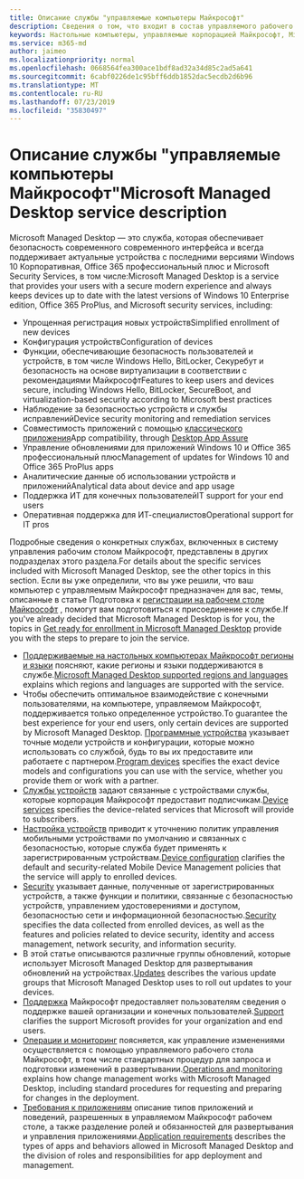 ```yaml
---
title: Описание службы "управляемые компьютеры Майкрософт"
description: Сведения о том, что входит в состав управляемого рабочего стола Майкрософт в качестве службы
keywords: Настольные компьютеры, управляемые корпорацией Майкрософт, Microsoft 365, служба, документация
ms.service: m365-md
author: jaimeo
ms.localizationpriority: normal
ms.openlocfilehash: 0668564fea300ace1bdf8ad32a34d85c2ad5a641
ms.sourcegitcommit: 6cabf0226de1c95bff6ddb1852dac5ecdb2d6b96
ms.translationtype: MT
ms.contentlocale: ru-RU
ms.lasthandoff: 07/23/2019
ms.locfileid: "35830497"
---
```

# <a name="microsoft-managed-desktop-service-description"></a><span data-ttu-id="ca8c0-104">Описание службы "управляемые компьютеры Майкрософт"</span><span class="sxs-lookup"><span data-stu-id="ca8c0-104">Microsoft Managed Desktop service description</span></span>

<span data-ttu-id="ca8c0-105">Microsoft Managed Desktop — это служба, которая обеспечивает безопасность современного современного интерфейса и всегда поддерживает актуальные устройства с последними версиями Windows 10 Корпоративная, Office 365 профессиональный плюс и Microsoft Security Services, в том числе:</span><span class="sxs-lookup"><span data-stu-id="ca8c0-105">Microsoft Managed Desktop is a service that provides your users with a secure modern experience and always keeps devices up to date with the latest versions of Windows 10 Enterprise edition, Office 365 ProPlus, and Microsoft security services, including:</span></span>

- <span data-ttu-id="ca8c0-106">Упрощенная регистрация новых устройств</span><span class="sxs-lookup"><span data-stu-id="ca8c0-106">Simplified enrollment of new devices</span></span>
- <span data-ttu-id="ca8c0-107">Конфигурация устройств</span><span class="sxs-lookup"><span data-stu-id="ca8c0-107">Configuration of devices</span></span>
- <span data-ttu-id="ca8c0-108">Функции, обеспечивающие безопасность пользователей и устройств, в том числе Windows Hello, BitLocker, Секуребут и безопасность на основе виртуализации в соответствии с рекомендациями Майкрософт</span><span class="sxs-lookup"><span data-stu-id="ca8c0-108">Features to keep users and devices secure, including Windows Hello, BitLocker, SecureBoot, and virtualization-based security according to Microsoft best practices</span></span>
- <span data-ttu-id="ca8c0-109">Наблюдение за безопасностью устройств и службы исправлений</span><span class="sxs-lookup"><span data-stu-id="ca8c0-109">Device security monitoring and remediation services</span></span>
- <span data-ttu-id="ca8c0-110">Совместимость приложений с помощью [классического приложения](https://docs.microsoft.com/fasttrack/win-10-desktop-app-assure)</span><span class="sxs-lookup"><span data-stu-id="ca8c0-110">App compatibility, through [Desktop App Assure](https://docs.microsoft.com/fasttrack/win-10-desktop-app-assure)</span></span>
- <span data-ttu-id="ca8c0-111">Управление обновлениями для приложений Windows 10 и Office 365 профессиональный плюс</span><span class="sxs-lookup"><span data-stu-id="ca8c0-111">Management of updates for Windows 10 and Office 365 ProPlus apps</span></span>
- <span data-ttu-id="ca8c0-112">Аналитические данные об использовании устройств и приложений</span><span class="sxs-lookup"><span data-stu-id="ca8c0-112">Analytical data about device and app usage</span></span>
- <span data-ttu-id="ca8c0-113">Поддержка ИТ для конечных пользователей</span><span class="sxs-lookup"><span data-stu-id="ca8c0-113">IT support for your end users</span></span>
- <span data-ttu-id="ca8c0-114">Оперативная поддержка для ИТ-специалистов</span><span class="sxs-lookup"><span data-stu-id="ca8c0-114">Operational support for IT pros</span></span>

<span data-ttu-id="ca8c0-115">Подробные сведения о конкретных службах, включенных в систему управления рабочим столом Майкрософт, представлены в других подразделах этого раздела.</span><span class="sxs-lookup"><span data-stu-id="ca8c0-115">For details about the specific services included with Microsoft Managed Desktop, see the other topics in this section.</span></span> <span data-ttu-id="ca8c0-116">Если вы уже определили, что вы уже решили, что ваш компьютер с управляемым Майкрософт предназначен для вас, темы, описанные в статье Подготовка к [регистрации на рабочем столе Майкрософт](https://docs.microsoft.com/microsoft-365/managed-desktop/get-ready/) , помогут вам подготовиться к присоединение к службе.</span><span class="sxs-lookup"><span data-stu-id="ca8c0-116">If you've already decided that Microsoft Managed Desktop is for you, the topics in [Get ready for enrollment in Microsoft Managed Desktop](https://docs.microsoft.com/microsoft-365/managed-desktop/get-ready/) provide you with the steps to prepare to join the service.</span></span>

- <span data-ttu-id="ca8c0-117">[Поддерживаемые на настольных компьютерах Майкрософт регионы и языки](regions-languages.md) поясняют, какие регионы и языки поддерживаются в службе.</span><span class="sxs-lookup"><span data-stu-id="ca8c0-117">[Microsoft Managed Desktop supported regions and languages](regions-languages.md) explains which regions and languages are supported with the service.</span></span>
- <span data-ttu-id="ca8c0-118">Чтобы обеспечить оптимальное взаимодействие с конечными пользователями, на компьютере, управляемом Майкрософт, поддерживается только определенное устройство.</span><span class="sxs-lookup"><span data-stu-id="ca8c0-118">To guarantee the best experience for your end users, only certain devices are supported by Microsoft Managed Desktop.</span></span> <span data-ttu-id="ca8c0-119">[Программные устройства](device-list.md) указывает точные модели устройств и конфигурации, которые можно использовать со службой, будь то вы их предоставите или работаете с партнером.</span><span class="sxs-lookup"><span data-stu-id="ca8c0-119">[Program devices](device-list.md) specifies the exact device models and configurations you can use with the service, whether you provide them or work with a partner.</span></span>
- <span data-ttu-id="ca8c0-120">[Службы устройств](device-services.md) задают связанные с устройствами службы, которые корпорация Майкрософт предоставит подписчикам.</span><span class="sxs-lookup"><span data-stu-id="ca8c0-120">[Device services](device-services.md) specifies the device-related services that Microsoft will provide to subscribers.</span></span>
- <span data-ttu-id="ca8c0-121">[Настройка устройств](device-policies.md) приводит к уточнению политик управления мобильными устройствами по умолчанию и связанных с безопасностью, которые служба будет применять к зарегистрированным устройствам.</span><span class="sxs-lookup"><span data-stu-id="ca8c0-121">[Device configuration](device-policies.md) clarifies the default and security-related Mobile Device Management policies that the service will apply to enrolled devices.</span></span>
- <span data-ttu-id="ca8c0-122">[Security](security.md) указывает данные, полученные от зарегистрированных устройств, а также функции и политики, связанные с безопасностью устройств, управлением удостоверениями и доступом, безопасностью сети и информационной безопасностью.</span><span class="sxs-lookup"><span data-stu-id="ca8c0-122">[Security](security.md) specifies the data collected from enrolled devices, as well as the features and policies related to device security, identity and access management, network security, and information security.</span></span>
- <span data-ttu-id="ca8c0-123">[](updates.md) В этой статье описываются различные группы обновлений, которые использует Microsoft Managed Desktop для развертывания обновлений на устройствах.</span><span class="sxs-lookup"><span data-stu-id="ca8c0-123">[Updates](updates.md) describes the various update groups that Microsoft Managed Desktop uses to roll out updates to your devices.</span></span>
- <span data-ttu-id="ca8c0-124">[Поддержка](support.md) Майкрософт предоставляет пользователям сведения о поддержке вашей организации и конечных пользователей.</span><span class="sxs-lookup"><span data-stu-id="ca8c0-124">[Support](support.md) clarifies the support Microsoft provides for your organization and end users.</span></span>
- <span data-ttu-id="ca8c0-125">[Операции и мониторинг](operations-and-monitoring.md) поясняется, как управление изменениями осуществляется с помощью управляемого рабочего стола Майкрософт, в том числе стандартных процедур для запроса и подготовки изменений в развертывании.</span><span class="sxs-lookup"><span data-stu-id="ca8c0-125">[Operations and monitoring](operations-and-monitoring.md) explains how change management works with Microsoft Managed Desktop, including standard procedures for requesting and preparing for changes in the deployment.</span></span>
- <span data-ttu-id="ca8c0-126">[Требования к приложениям](mmd-app-requirements.md) описание типов приложений и поведений, разрешенных в управляемом Майкрософт рабочем столе, а также разделение ролей и обязанностей для развертывания и управления приложениями.</span><span class="sxs-lookup"><span data-stu-id="ca8c0-126">[Application requirements](mmd-app-requirements.md) describes the types of apps and behaviors allowed in Microsoft Managed Desktop and the division of roles and responsibilities for app deployment and management.</span></span>
